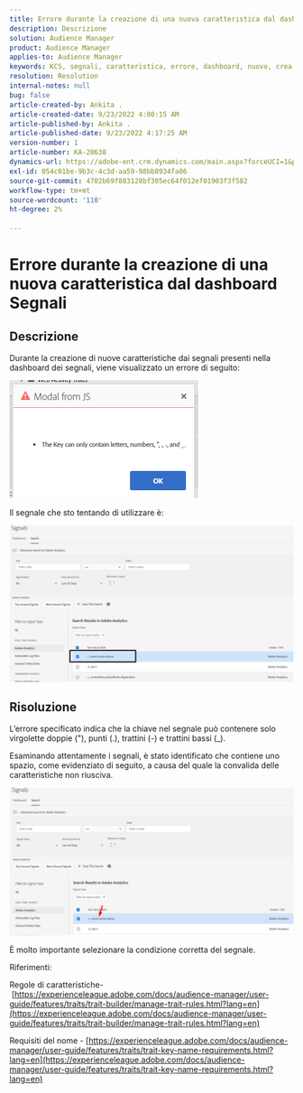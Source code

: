 ```yaml
---
title: Errore durante la creazione di una nuova caratteristica dal dashboard Segnali
description: Descrizione
solution: Audience Manager
product: Audience Manager
applies-to: Audience Manager
keywords: KCS, segnali, caratteristica, errore, dashboard, nuovo, crea, creazione, creazione
resolution: Resolution
internal-notes: null
bug: false
article-created-by: Ankita .
article-created-date: 9/23/2022 4:00:15 AM
article-published-by: Ankita .
article-published-date: 9/23/2022 4:17:25 AM
version-number: 1
article-number: KA-20638
dynamics-url: https://adobe-ent.crm.dynamics.com/main.aspx?forceUCI=1&pagetype=entityrecord&etn=knowledgearticle&id=3b376f32-f43a-ed11-9db1-0022480868ff
exl-id: 054c01be-9b3c-4c3d-aa59-98bb8934fa86
source-git-commit: 4702b69f883128bf305ec64f012ef01903f3f582
workflow-type: tm+mt
source-wordcount: '110'
ht-degree: 2%

---
```


# Errore durante la creazione di una nuova caratteristica dal dashboard Segnali

## Descrizione


Durante la creazione di nuove caratteristiche dai segnali presenti nella dashboard dei segnali, viene visualizzato un errore di seguito:

![](assets/___7cc00897-f63a-ed11-9db1-0022480868ff___.png)



Il segnale che sto tentando di utilizzare è:

![](assets/___7ec00897-f63a-ed11-9db1-0022480868ff___.png)


## Risoluzione


L’errore specificato indica che la chiave nel segnale può contenere solo virgolette doppie (&quot;), punti (.), trattini (-) e trattini bassi (_).



Esaminando attentamente i segnali, è stato identificato che contiene uno spazio, come evidenziato di seguito, a causa del quale la convalida delle caratteristiche non riusciva.



![](assets/d04f0008-f63a-ed11-9db1-0022480868ff.png)

È molto importante selezionare la condizione corretta del segnale.

Riferimenti:

Regole di caratteristiche- [https://experienceleague.adobe.com/docs/audience-manager/user-guide/features/traits/trait-builder/manage-trait-rules.html?lang=en](https://experienceleague.adobe.com/docs/audience-manager/user-guide/features/traits/trait-builder/manage-trait-rules.html?lang=en)

Requisiti del nome - [https://experienceleague.adobe.com/docs/audience-manager/user-guide/features/traits/trait-key-name-requirements.html?lang=en](https://experienceleague.adobe.com/docs/audience-manager/user-guide/features/traits/trait-key-name-requirements.html?lang=en)
